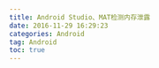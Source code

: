 ```yaml
---
title: Android Studio、MAT检测内存泄露
date: 2016-11-29 16:29:23   
categories: Android   
tag: Android
toc: true  
---
```

